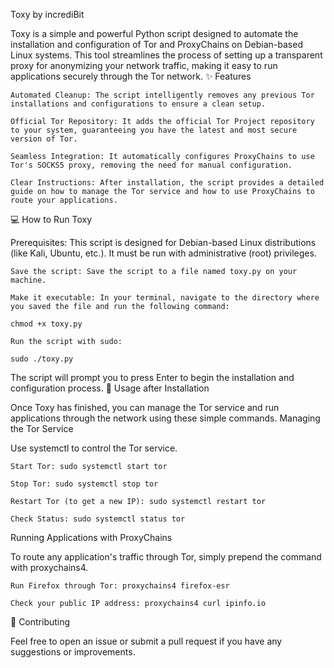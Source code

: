 Toxy by incrediBit

Toxy is a simple and powerful Python script designed to automate the installation and configuration of Tor and ProxyChains on Debian-based Linux systems. This tool streamlines the process of setting up a transparent proxy for anonymizing your network traffic, making it easy to run applications securely through the Tor network.
✨ Features

    Automated Cleanup: The script intelligently removes any previous Tor installations and configurations to ensure a clean setup.

    Official Tor Repository: It adds the official Tor Project repository to your system, guaranteeing you have the latest and most secure version of Tor.

    Seamless Integration: It automatically configures ProxyChains to use Tor's SOCKS5 proxy, removing the need for manual configuration.

    Clear Instructions: After installation, the script provides a detailed guide on how to manage the Tor service and how to use ProxyChains to route your applications.

💻 How to Run Toxy

Prerequisites: This script is designed for Debian-based Linux distributions (like Kali, Ubuntu, etc.). It must be run with administrative (root) privileges.

    Save the script: Save the script to a file named toxy.py on your machine.

    Make it executable: In your terminal, navigate to the directory where you saved the file and run the following command:

    chmod +x toxy.py

    Run the script with sudo:

    sudo ./toxy.py

The script will prompt you to press Enter to begin the installation and configuration process.
🚀 Usage after Installation

Once Toxy has finished, you can manage the Tor service and run applications through the network using these simple commands.
Managing the Tor Service

Use systemctl to control the Tor service.

    Start Tor: sudo systemctl start tor

    Stop Tor: sudo systemctl stop tor

    Restart Tor (to get a new IP): sudo systemctl restart tor

    Check Status: sudo systemctl status tor

Running Applications with ProxyChains

To route any application's traffic through Tor, simply prepend the command with proxychains4.

    Run Firefox through Tor: proxychains4 firefox-esr

    Check your public IP address: proxychains4 curl ipinfo.io

🤝 Contributing

Feel free to open an issue or submit a pull request if you have any suggestions or improvements.
